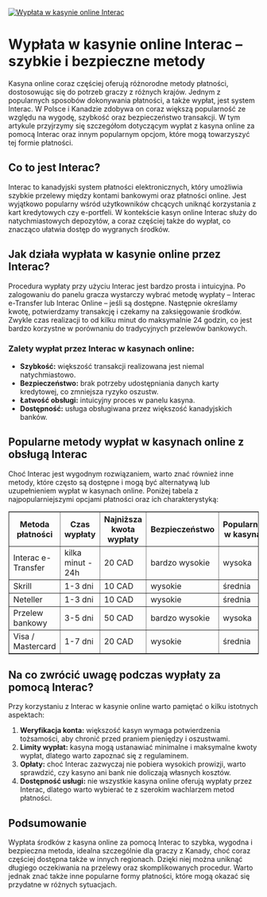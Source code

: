 [![Wypłata w kasynie online Interac](https://123-caf.pages.dev/gitsignup.png)](https://vrmoo.ru/Bt82HjjY)

<h1>Wypłata w kasynie online Interac – szybkie i bezpieczne metody</h1> <p>Kasyna online coraz częściej oferują różnorodne metody płatności, dostosowując się do potrzeb graczy z różnych krajów. Jednym z popularnych sposobów dokonywania płatności, a także wypłat, jest system Interac. W Polsce i Kanadzie zdobywa on coraz większą popularność ze względu na wygodę, szybkość oraz bezpieczeństwo transakcji. W tym artykule przyjrzymy się szczegółom dotyczącym wypłat z kasyna online za pomocą Interac oraz innym popularnym opcjom, które mogą towarzyszyć tej formie płatności.</p>  <h2>Co to jest Interac?</h2> <p>Interac to kanadyjski system płatności elektronicznych, który umożliwia szybkie przelewy między kontami bankowymi oraz płatności online. Jest wyjątkowo popularny wśród użytkowników chcących uniknąć korzystania z kart kredytowych czy e-portfeli. W kontekście kasyn online Interac służy do natychmiastowych depozytów, a coraz częściej także do wypłat, co znacząco ułatwia dostęp do wygranych środków.</p>  <h2>Jak działa wypłata w kasynie online przez Interac?</h2> <p>Procedura wypłaty przy użyciu Interac jest bardzo prosta i intuicyjna. Po zalogowaniu do panelu gracza wystarczy wybrać metodę wypłaty – Interac e-Transfer lub Interac Online – jeśli są dostępne. Następnie określamy kwotę, potwierdzamy transakcję i czekamy na zaksięgowanie środków. Zwykle czas realizacji to od kilku minut do maksymalnie 24 godzin, co jest bardzo korzystne w porównaniu do tradycyjnych przelewów bankowych.</p>  <h3>Zalety wypłat przez Interac w kasynach online:</h3> <ul>   <li><strong>Szybkość:</strong> większość transakcji realizowana jest niemal natychmiastowo.</li>   <li><strong>Bezpieczeństwo:</strong> brak potrzeby udostępniania danych karty kredytowej, co zmniejsza ryzyko oszustw.</li>   <li><strong>Łatwość obsługi:</strong> intuicyjny proces w panelu kasyna.</li>   <li><strong>Dostępność:</strong> usługa obsługiwana przez większość kanadyjskich banków.</li> </ul>  <h2>Popularne metody wypłat w kasynach online z obsługą Interac</h2> <p>Choć Interac jest wygodnym rozwiązaniem, warto znać również inne metody, które często są dostępne i mogą być alternatywą lub uzupełnieniem wypłat w kasynach online. Poniżej tabela z najpopularniejszymi opcjami płatności oraz ich charakterystyką:</p>  <table border="1" cellpadding="8" cellspacing="0">   <thead>     <tr>       <th>Metoda płatności</th>       <th>Czas wypłaty</th>       <th>Najniższa kwota wypłaty</th>       <th>Bezpieczeństwo</th>       <th>Popularność w kasynach</th>     </tr>   </thead>   <tbody>     <tr>       <td>Interac e-Transfer</td>       <td>kilka minut - 24h</td>       <td>20 CAD</td>       <td>bardzo wysokie</td>       <td>wysoka</td>     </tr>     <tr>       <td>Skrill</td>       <td>1-3 dni</td>       <td>10 CAD</td>       <td>wysokie</td>       <td>średnia</td>     </tr>     <tr>       <td>Neteller</td>       <td>1-3 dni</td>       <td>10 CAD</td>       <td>wysokie</td>       <td>średnia</td>     </tr>     <tr>       <td>Przelew bankowy</td>       <td>3-5 dni</td>       <td>50 CAD</td>       <td>bardzo wysokie</td>       <td>wysoka</td>     </tr>     <tr>       <td>Visa / Mastercard</td>       <td>1-7 dni</td>       <td>20 CAD</td>       <td>wysokie</td>       <td>średnia</td>     </tr>   </tbody> </table>  <h2>Na co zwrócić uwagę podczas wypłaty za pomocą Interac?</h2> <p>Przy korzystaniu z Interac w kasynie online warto pamiętać o kilku istotnych aspektach:</p> <ol>   <li><strong>Weryfikacja konta:</strong> większość kasyn wymaga potwierdzenia tożsamości, aby chronić przed praniem pieniędzy i oszustwami.</li>   <li><strong>Limity wypłat:</strong> kasyna mogą ustanawiać minimalne i maksymalne kwoty wypłat, dlatego warto zapoznać się z regulaminem.</li>   <li><strong>Opłaty:</strong> choć Interac zazwyczaj nie pobiera wysokich prowizji, warto sprawdzić, czy kasyno ani bank nie doliczają własnych kosztów.</li>   <li><strong>Dostępność usługi:</strong> nie wszystkie kasyna online oferują wypłaty przez Interac, dlatego warto wybierać te z szerokim wachlarzem metod płatności.</li> </ol>  <h2>Podsumowanie</h2> <p>Wypłata środków z kasyna online za pomocą Interac to szybka, wygodna i bezpieczna metoda, idealna szczególnie dla graczy z Kanady, choć coraz częściej dostępna także w innych regionach. Dzięki niej można uniknąć długiego oczekiwania na przelewy oraz skomplikowanych procedur. Warto jednak znać także inne popularne formy płatności, które mogą okazać się przydatne w różnych sytuacjach.</p>